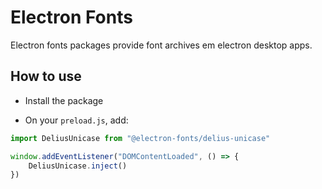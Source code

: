 # Electron Fonts

Electron fonts packages provide font archives em electron desktop apps.

## How to use

* Install the package

* On your `preload.js`, add:

```ts
import DeliusUnicase from "@electron-fonts/delius-unicase"

window.addEventListener("DOMContentLoaded", () => {
    DeliusUnicase.inject()
})
```